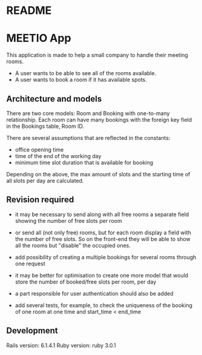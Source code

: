 # README

# MEETIO App

This application is made to help a small company to handle their meeting rooms.

* A user wants to be able to see all of the rooms available.
* A user wants to book a room if it has available spots.


## Architecture and models

There are two core models: Room and Booking with one-to-many relationship.
Each room can have many bookings with the foreign key field in the Bookings table, Room ID.

There are several assumptions that are reflected in the constants:
- office opening time
- time of the end of the working day
- minimum time slot duration that is available for booking

Depending on the above, the max amount of slots and the starting time of all slots per day are calculated.

## Revision required

- it may be necessary to send along with all free rooms a separate field showing the number of free slots per room

- or send all (not only free) rooms, but for each room display a field with the number of free slots. So on the front-end they will be able to show all the rooms but "disable" the occupied ones.

- add possibility of creating a multiple bookings for several rooms through one request

- it may be better for optimisation to create one more model that would store the number of booked/free slots per room, per day

- a part responsible for user authentication should also be added

- add several tests, for example, to check the uniqueness of the booking of one room at one time and start_time < end_time


## Development

Rails version: 6.1.4.1
Ruby version: ruby 3.0.1
